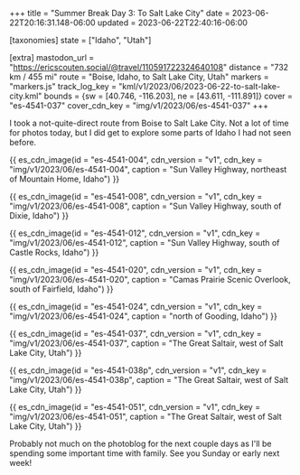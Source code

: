 +++
title = "Summer Break Day 3: To Salt Lake City"
date = 2023-06-22T20:16:31.148-06:00
updated = 2023-06-22T22:40:16-06:00

[taxonomies]
state = ["Idaho", "Utah"]

[extra]
mastodon_url = "https://ericscouten.social/@travel/110591722324640108"
distance = "732 km / 455 mi"
route = "Boise, Idaho, to Salt Lake City, Utah"
markers = "markers.js"
track_log_key = "kml/v1/2023/06/2023-06-22-to-salt-lake-city.kml"
bounds = {sw = [40.746, -116.203], ne = [43.611, -111.891]}
cover = "es-4541-037"
cover_cdn_key = "img/v1/2023/06/es-4541-037"
+++

I took a not-quite-direct route from Boise to Salt Lake City. Not a lot of time for photos today, but I did get to explore some parts of Idaho I had not seen before.

<!-- more -->

{{ es_cdn_image(id = "es-4541-004", cdn_version = "v1", cdn_key = "img/v1/2023/06/es-4541-004", caption = "Sun Valley Highway, northeast of Mountain Home, Idaho") }}

{{ es_cdn_image(id = "es-4541-008", cdn_version = "v1", cdn_key = "img/v1/2023/06/es-4541-008", caption = "Sun Valley Highway, south of Dixie, Idaho") }}

{{ es_cdn_image(id = "es-4541-012", cdn_version = "v1", cdn_key = "img/v1/2023/06/es-4541-012", caption = "Sun Valley Highway, south of Castle Rocks, Idaho") }}

{{ es_cdn_image(id = "es-4541-020", cdn_version = "v1", cdn_key = "img/v1/2023/06/es-4541-020", caption = "Camas Prairie Scenic Overlook, south of Fairfield, Idaho") }}

{{ es_cdn_image(id = "es-4541-024", cdn_version = "v1", cdn_key = "img/v1/2023/06/es-4541-024", caption = "north of Gooding, Idaho") }}

{{ es_cdn_image(id = "es-4541-037", cdn_version = "v1", cdn_key = "img/v1/2023/06/es-4541-037", caption = "The Great Saltair, west of Salt Lake City, Utah") }}

{{ es_cdn_image(id = "es-4541-038p", cdn_version = "v1", cdn_key = "img/v1/2023/06/es-4541-038p", caption = "The Great Saltair, west of Salt Lake City, Utah") }}

{{ es_cdn_image(id = "es-4541-051", cdn_version = "v1", cdn_key = "img/v1/2023/06/es-4541-051", caption = "The Great Saltair, west of Salt Lake City, Utah") }}

Probably not much on the photoblog for the next couple days as I'll be spending some important time with family. See you Sunday or early next week!
